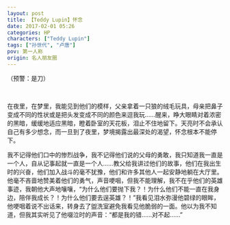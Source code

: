 ```yaml
---
layout: post
title: 【Teddy Lupin】怀念
date: 2017-02-01 05:26
categories: HP
characters: ["Teddy Lupin"]
tags: ["孙世代", "卢唐"]
pov: 第一人称
origin: 名人朋友圈
---
```


（预警：是刀）

<br>

在夜里，在梦里，我能见到他们的模样，父亲拿着一只狼的绒毛玩具，母亲把鼻子变成不同的性状或是把头发变成不同的颜色来逗我玩……醒来，睁大眼睛对着浓密的黑暗，缓缓地适应黑暗，瞪着卧室的天花板，泪止不住地留下。天亮时不会承认自己有多少想念，而一旦到了夜里，梦境揭露出最深处的渴望，怀念根本不能停下。

我不记得他们口中的惨烈战争，我不记得他们说的父母的勇敢，我只知道我一直是一个人，自从记事起就一直是一个人……教父给我讲过他们的故事，他们在我出生时的兴奋，他们加入战斗的毫不犹豫，他们和许多其他人一起安静地躺在大厅里。他毫不吝啬地赞美着他们的勇气，声音哽咽，但我不能理解，我不在乎他们的英雄事迹，我朝他大声地嚷嚷，“为什么他们要抛下我？！为什么他们不能一直在我身边，陪伴我成长？！为什么他们要去逞英雄？！”我看见泪水弥漫他碧绿的眼眸，他哽咽着说不出话来，转身去了盥洗室避免我看见他脆弱的一面。他以为我不知道，但我其实听见了他啜泣时的声音：“都是我的错……对不起……”

